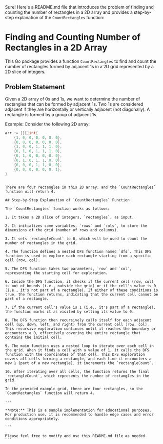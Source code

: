Sure! Here's a README.md file that introduces the problem of finding and counting the number of rectangles in a 2D array and provides a step-by-step explanation of the `CountRectangles` function:

# Finding and Counting Number of Rectangles in a 2D Array

This Go package provides a function `CountRectangles` to find and count the number of rectangles formed by adjacent 1s in a 2D grid represented by a 2D slice of integers.

## Problem Statement

Given a 2D array of 0s and 1s, we want to determine the number of rectangles that can be formed by adjacent 1s. Two 1s are considered adjacent if they are horizontally or vertically adjacent (not diagonally). A rectangle is formed by a group of adjacent 1s.

Example:
Consider the following 2D array:

```go
arr := [][]int{
    {1, 0, 0, 0, 0, 0, 0},
    {0, 0, 0, 0, 0, 0, 0},
    {1, 0, 0, 1, 1, 1, 0},
    {0, 1, 0, 1, 1, 1, 0},
    {0, 1, 0, 0, 0, 0, 0},
    {0, 1, 0, 1, 1, 0, 0},
    {0, 0, 0, 1, 1, 0, 0},
    {0, 0, 0, 0, 0, 0, 1},
}
```

````

There are four rectangles in this 2D array, and the `CountRectangles` function will return 4.

## Step-by-Step Explanation of `CountRectangles` Function

The `CountRectangles` function works as follows:

1. It takes a 2D slice of integers, `rectangles`, as input.

2. It initializes some variables, `rows` and `cols`, to store the dimensions of the grid (number of rows and columns).

3. It sets `rectangleCount` to 0, which will be used to count the number of rectangles in the grid.

4. The function defines a nested DFS function named `dfs`. This DFS function is used to explore each rectangle starting from a specific cell (row, col).

5. The DFS function takes two parameters, `row` and `col`, representing the starting cell for exploration.

6. Inside the DFS function, it checks if the current cell (row, col) is out of bounds (i.e., outside the grid) or if the cell's value is 0 (i.e., it's not part of a rectangle). If either of these conditions is true, the function returns, indicating that the current cell cannot be part of a rectangle.

7. If the current cell's value is 1 (i.e., it's part of a rectangle), the function marks it as visited by setting its value to 0.

8. The DFS function then recursively calls itself for each adjacent cell (up, down, left, and right) from the current cell (row, col). This recursive exploration continues until it reaches the boundary or encounters a 0, effectively covering the entire rectangle that contains the initial cell.

9. The main function uses a nested loop to iterate over each cell in the grid. When it finds a cell with a value of 1, it calls the DFS function with the coordinates of that cell. This DFS exploration covers all cells forming a rectangle, and each time it encounters a new 1 (part of a new rectangle), it increments the `rectangleCount`.

10. After iterating over all cells, the function returns the final `rectangleCount`, which represents the number of rectangles in the grid.

In the provided example grid, there are four rectangles, so the `CountRectangles` function will return 4.

---

**Note:** This is a sample implementation for educational purposes. For production use, it is recommended to handle edge cases and error conditions appropriately.

```

Please feel free to modify and use this README.md file as needed.
```
````
